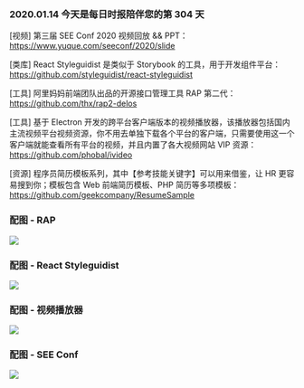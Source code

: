 ### 2020.01.14 今天是每日时报陪伴您的第 304 天

[视频] 第三届 SEE Conf 2020 视频回放 && PPT：<https://www.yuque.com/seeconf/2020/slide>

[类库] React Styleguidist 是类似于 Storybook 的工具，用于开发组件平台：<https://github.com/styleguidist/react-styleguidist>

[工具] 阿里妈妈前端团队出品的开源接口管理工具 RAP 第二代：<https://github.com/thx/rap2-delos>

[工具] 基于 Electron 开发的跨平台客户端版本的视频播放器，该播放器包括国内主流视频平台视频资源，你不用去单独下载各个平台的客户端，只需要使用这一个客户端就能查看所有平台的视频，并且内置了各大视频网站 VIP 资源：<https://github.com/phobal/ivideo>

[资源] 程序员简历模板系列，其中【参考技能关键字】可以用来借鉴，让 HR 更容易搜到你；模板包含 Web 前端简历模板、PHP 简历等多项模板：<https://github.com/geekcompany/ResumeSample>

### 配图 - RAP
![](http://qn.40zhe.com/20200114165428.png)

### 配图 - React Styleguidist
![](http://qn.40zhe.com/20200114165243.png)

### 配图 - 视频播放器
![](http://qn.40zhe.com/20200114165556.png)

### 配图 - SEE Conf
![](http://qn.40zhe.com/20200114165208.png)

